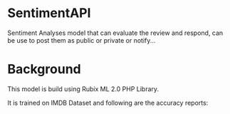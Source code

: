 # SentimentAPI
Sentiment Analyses model that can evaluate the review and respond, can be use to post them as public or private or notify...

# Background
This model is build using Rubix ML 2.0 PHP Library.

It is trained on IMDB Dataset and following are the accuracy reports:
